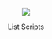 <p align="center">
  <img src="https://avatars.githubusercontent.com/u/157930454?s=400" />
</p>

<p align="center">List Scripts</p>
